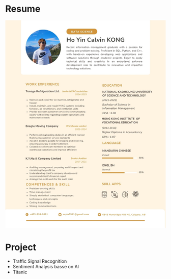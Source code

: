 # Resume

![](/Data_Science_Resume.jpg)


# Project
* Traffic Signal Recognition
* Sentiment Analysis basse on AI
* Titanic
